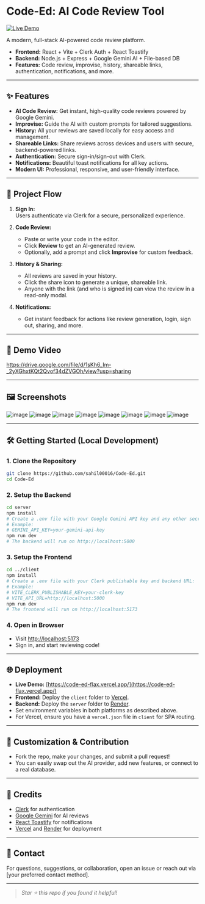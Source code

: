 # Code-Ed: AI Code Review Tool

[![Live Demo](https://img.shields.io/badge/Live%20Demo-code--ed--flax.vercel.app-brightgreen?style=flat-square)](https://code-ed-flax.vercel.app/)

A modern, full-stack AI-powered code review platform.  
- **Frontend:** React + Vite + Clerk Auth + React Toastify  
- **Backend:** Node.js + Express + Google Gemini AI + File-based DB  
- **Features:** Code review, improvise, history, shareable links, authentication, notifications, and more.

---

## ✨ Features

- **AI Code Review:** Get instant, high-quality code reviews powered by Google Gemini.
- **Improvise:** Guide the AI with custom prompts for tailored suggestions.
- **History:** All your reviews are saved locally for easy access and management.
- **Shareable Links:** Share reviews across devices and users with secure, backend-powered links.
- **Authentication:** Secure sign-in/sign-out with Clerk.
- **Notifications:** Beautiful toast notifications for all key actions.
- **Modern UI:** Professional, responsive, and user-friendly interface.

---

## 🚀 Project Flow

1. **Sign In:**  
   Users authenticate via Clerk for a secure, personalized experience.

2. **Code Review:**  
   - Paste or write your code in the editor.
   - Click **Review** to get an AI-generated review.
   - Optionally, add a prompt and click **Improvise** for custom feedback.

3. **History & Sharing:**  
   - All reviews are saved in your history.
   - Click the share icon to generate a unique, shareable link.
   - Anyone with the link (and who is signed in) can view the review in a read-only modal.

4. **Notifications:**  
   - Get instant feedback for actions like review generation, login, sign out, sharing, and more.

---
## 🎥 Demo Video

https://drive.google.com/file/d/1sKh6_Im-_2yXGhxtKQt2Qvof34dZVGOh/view?usp=sharing

---

## 🖼️ Screenshots

![image](https://github.com/user-attachments/assets/f6695c21-dda6-4e55-957b-6592669918fc)
![image](https://github.com/user-attachments/assets/11151caf-45ea-4eba-bc08-6821d506cb27)
![image](https://github.com/user-attachments/assets/1780aa8d-2ee8-47e6-8f8e-3fd319b78715)
![image](https://github.com/user-attachments/assets/1abe03a5-bbb4-49df-b075-d0b5249ebed4)
![image](https://github.com/user-attachments/assets/d119a588-bfb2-4b51-84bf-cf4cca931853)
![image](https://github.com/user-attachments/assets/cb0607df-6b85-4e55-adfd-4d514aba2138)
![image](https://github.com/user-attachments/assets/ce5e19d3-4e91-4ed4-9959-83f1dba40f53)
![image](https://github.com/user-attachments/assets/0f74a1af-cfc2-40dd-aae9-f98dc99de6c6)

---

## 🛠️ Getting Started (Local Development)

### **1. Clone the Repository**
```sh
git clone https://github.com/sahil00016/Code-Ed.git
cd Code-Ed
```

### **2. Setup the Backend**
```sh
cd server
npm install
# Create a .env file with your Google Gemini API key and any other secrets:
# Example:
# GEMINI_API_KEY=your-gemini-api-key
npm run dev
# The backend will run on http://localhost:5000
```

### **3. Setup the Frontend**
```sh
cd ../client
npm install
# Create a .env file with your Clerk publishable key and backend URL:
# Example:
# VITE_CLERK_PUBLISHABLE_KEY=your-clerk-key
# VITE_API_URL=http://localhost:5000
npm run dev
# The frontend will run on http://localhost:5173
```

### **4. Open in Browser**
- Visit [http://localhost:5173](http://localhost:5173)
- Sign in, and start reviewing code!

---

## 🌐 Deployment

- **Live Demo:** [https://code-ed-flax.vercel.app/](https://code-ed-flax.vercel.app/)
- **Frontend:** Deploy the `client` folder to [Vercel](https://vercel.com/).
- **Backend:** Deploy the `server` folder to [Render](https://render.com/).
- Set environment variables in both platforms as described above.
- For Vercel, ensure you have a `vercel.json` file in `client` for SPA routing.

---

## 📝 Customization & Contribution

- Fork the repo, make your changes, and submit a pull request!
- You can easily swap out the AI provider, add new features, or connect to a real database.

---

## 🙏 Credits

- [Clerk](https://clerk.com/) for authentication
- [Google Gemini](https://ai.google.dev/) for AI reviews
- [React Toastify](https://fkhadra.github.io/react-toastify/) for notifications
- [Vercel](https://vercel.com/) and [Render](https://render.com/) for deployment

---

## 📧 Contact

For questions, suggestions, or collaboration, open an issue or reach out via [your preferred contact method].

---

> _Star ⭐ this repo if you found it helpful!_




